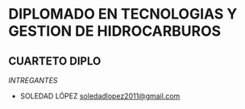 # DIPLOMADO EN TECNOLOGIAS Y GESTION DE HIDROCARBUROS

## CUARTETO DIPLO

*INTREGANTES*

* SOLEDAD LÓPEZ <soledadlopez2011@gmail.com>
